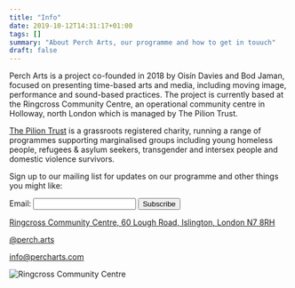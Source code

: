 ```yaml
---
title: "Info"
date: 2019-10-12T14:31:17+01:00
tags: []
summary: "About Perch Arts, our programme and how to get in touuch"
draft: false
---
```


Perch Arts is a project co-founded in 2018 by Oisín Davies and Bod Jaman, focused on presenting time-based arts and media, including moving image, performance and sound-based practices. The project is currently based at the Ringcross Community Centre, an operational community centre in Holloway, north London which is managed by The Pilion Trust.

[The Pilion Trust](http://piliontrust.info/ "The Pilion Trust") is a grassroots registered charity, running a range of programmes supporting marginalised groups including young homeless people, refugees & asylum seekers, transgender and intersex people and domestic violence survivors.

Sign up to our mailing list for updates on our programme and other things you might like:
<form
action="https://buttondown.email/api/emails/embed-subscribe/percharts"
method="post"
target="popupwindow"
onsubmit="window.open('https://buttondown.email/percharts', 'popupwindow')"
class="embeddable-buttondown-form"
>
<label for="bd-email">Email: </label>
<input type="email" name="email" id="bd-email">
<input type="hidden" value="1" name="embed"></input>
<input type="submit" value="Subscribe"></input>
</form>

[Ringcross Community Centre, 60 Lough Road, Islington, London N7 8RH](https://www.google.com/maps/place/Ringcross+Community+Centre/@51.5496898,-0.1148242,15z/data=!4m2!3m1!1s0x0:0xeaaa68ef80d70fd8?sa=X&ved=2ahUKEwiSgtOTg5flAhWFVBUIHeOdALkQ_BIwE3oECA4QCA "Ringcross Community Centre")

[@perch.arts](http://instagram.com/perch.arts/)

<info@percharts.com>

![Ringcross Community Centre](/img/ringcross-map.png)
